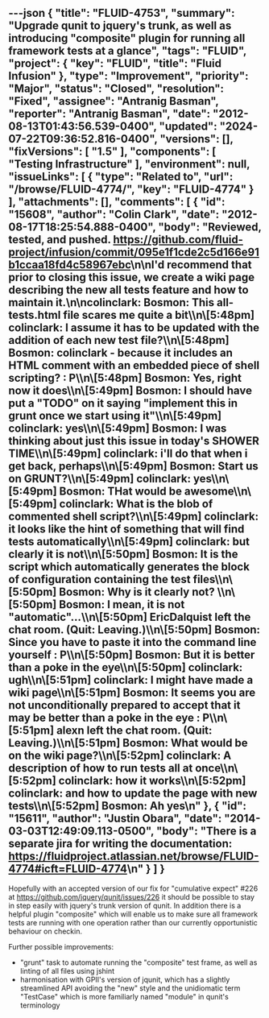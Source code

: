 ---json
{
  "title": "FLUID-4753",
  "summary": "Upgrade qunit to jquery's trunk, as well as introducing \"composite\" plugin for running all framework tests at a glance",
  "tags": "FLUID",
  "project": {
    "key": "FLUID",
    "title": "Fluid Infusion"
  },
  "type": "Improvement",
  "priority": "Major",
  "status": "Closed",
  "resolution": "Fixed",
  "assignee": "Antranig Basman",
  "reporter": "Antranig Basman",
  "date": "2012-08-13T01:43:56.539-0400",
  "updated": "2024-07-22T09:36:52.816-0400",
  "versions": [],
  "fixVersions": [
    "1.5"
  ],
  "components": [
    "Testing Infrastructure"
  ],
  "environment": null,
  "issueLinks": [
    {
      "type": "Related to",
      "url": "/browse/FLUID-4774/",
      "key": "FLUID-4774"
    }
  ],
  "attachments": [],
  "comments": [
    {
      "id": "15608",
      "author": "Colin Clark",
      "date": "2012-08-17T18:25:54.888-0400",
      "body": "Reviewed, tested, and pushed. <https://github.com/fluid-project/infusion/commit/095e1f1cde2c5d166e91b1ccaa18fd4c58967ebc>\n\nI'd recommend that prior to closing this issue, we create a wiki page describing the new all tests feature and how to maintain it.\n\ncolinclark: Bosmon: This all-tests.html file scares me quite a bit\\\n\\[5:48pm] colinclark: I assume it has to be updated with the addition of each new test file?\\\n\\[5:48pm] Bosmon: colinclark - because it includes an HTML comment with an embedded piece of shell scripting? : P\\\n\\[5:48pm] Bosmon: Yes, right now it does\\\n\\[5:49pm] Bosmon: I should have put a \"TODO\" on it saying \"implement this in grunt once we start using it\"\\\n\\[5:49pm] colinclark: yes\\\n\\[5:49pm] Bosmon: I was thinking about just this issue in today's SHOWER TIME\\\n\\[5:49pm] colinclark: i'll do that when i get back, perhaps\\\n\\[5:49pm] Bosmon: Start us on GRUNT?\\\n\\[5:49pm] colinclark: yes\\\n\\[5:49pm] Bosmon: THat would be awesome\\\n\\[5:49pm] colinclark: What is the blob of commented shell script?\\\n\\[5:49pm] colinclark: it looks like the hint of something that will find tests automatically\\\n\\[5:49pm] colinclark: but clearly it is not\\\n\\[5:50pm] Bosmon: It is the script which automatically generates the block of configuration containing the test files\\\n\\[5:50pm] Bosmon: Why is it clearly not? \\\n\\[5:50pm] Bosmon: I mean, it is not \"automatic\"...\\\n\\[5:50pm] EricDalquist left the chat room. (Quit: Leaving.)\\\n\\[5:50pm] Bosmon: Since you have to paste it into the command line yourself : P\\\n\\[5:50pm] Bosmon: But it is better than a poke in the eye\\\n\\[5:50pm] colinclark: ugh\\\n\\[5:51pm] colinclark: I might have made a wiki page\\\n\\[5:51pm] Bosmon: It seems you are not unconditionally prepared to accept that it may be better than a poke in the eye : P\\\n\\[5:51pm] alexn left the chat room. (Quit: Leaving.)\\\n\\[5:51pm] Bosmon: What would be on the wiki page?\\\n\\[5:52pm] colinclark: A description of how to run tests all at once\\\n\\[5:52pm] colinclark: how it works\\\n\\[5:52pm] colinclark: and how to update the page with new tests\\\n\\[5:52pm] Bosmon: Ah yes\n"
    },
    {
      "id": "15611",
      "author": "Justin Obara",
      "date": "2014-03-03T12:49:09.113-0500",
      "body": "There is a separate jira for writing the documentation: <https://fluidproject.atlassian.net/browse/FLUID-4774#icft=FLUID-4774>\n"
    }
  ]
}
---
Hopefully with an accepted version of our fix for "cumulative expect" #226 at <https://github.com/jquery/qunit/issues/226> it should be possible to stay in step easily with jquery's trunk version of qunit. In addition there is a helpful plugin "composite" which will enable us to make sure all framework tests are running with one operation rather than our currently opportunistic behaviour on checkin.

Further possible improvements:

* "grunt" task to automate running the "composite" test frame, as well as linting of all files using jshint
* harmonisation with GPII's version of jqunit, which has a slightly streamlined API avoiding the "new" style and the unidiomatic term "TestCase" which is more familiarly named "module" in qunit's terminology

        